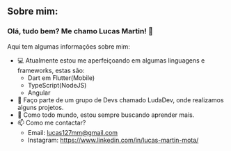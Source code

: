 ## Sobre mim:

### Olá, tudo bem? Me chamo Lucas Martin! 👋
Aqui tem algumas informações sobre mim:

- 💻 Atualmente estou me aperfeiçoando em algumas linguagens e frameworks, estas são:
    -  Dart em Flutter(Mobile)
    -  TypeScript(NodeJS)
    -  Angular
- 👥 Faço parte de um grupo de Devs chamado LudaDev, onde realizamos alguns projetos.
- 🤔 Como todo mundo, estou sempre buscando aprender mais.
- 📫 Como me contactar?
    - Email: lucas127mm@gmail.com
    - Instagram: https://www.linkedin.com/in/lucas-martin-mota/
 



